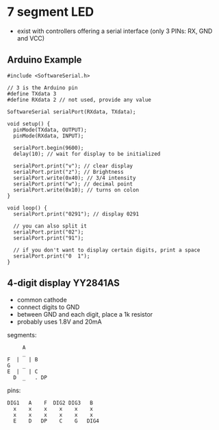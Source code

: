 # 7 segment LED

- exist with controllers offering a serial interface (only 3 PINs: RX, GND and VCC)

## Arduino Example

```arduino
#include <SoftwareSerial.h>

// 3 is the Arduino pin
#define TXdata 3
#define RXdata 2 // not used, provide any value

SoftwareSerial serialPort(RXdata, TXdata);

void setup() {
  pinMode(TXdata, OUTPUT);
  pinMode(RXdata, INPUT);

  serialPort.begin(9600);
  delay(10); // wait for display to be initialized

  serialPort.print("v"); // clear display
  serialPort.print("z"); // Brightness
  serialPort.write(0x40); // 3/4 intensity
  serialPort.print("w"); // decimal point
  serialPort.write(0x10); // turns on colon
}

void loop() {
  serialPort.print("0291"); // display 0291

  // you can also split it
  serialPort.print("02");
  serialPort.print("91");

  // if you don't want to display certain digits, print a space
  serialPort.print("0  1");
}
```

## 4-digit display YY2841AS

- common cathode
- connect digits to GND
- between GND and each digit, place a 1k resistor
- probably uses 1.8V and 20mA

segments:
```
     A
     _
F  |   | B
G    _
E  |   | C
  D  _   . DP
```

pins:
```
DIG1   A    F  DIG2 DIG3   B
  x    x    x    x    x    x
  x    x    x    x    x    x
  E    D   DP    C    G   DIG4
```
